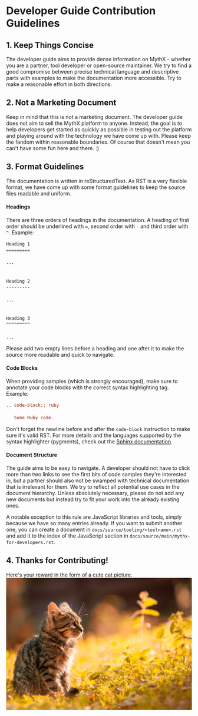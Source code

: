 Developer Guide Contribution Guidelines
=======================================


## 1. Keep Things Concise
The developer guide aims to provide dense information on MythX - whether you are a partner, tool developer or open-source maintainer. We try to find a good compromise between precise technical language and descriptive parts with examples to make the documentation more accessible. Try to make a reasonable effort in both directions.

## 2. Not a Marketing Document
Keep in mind that this is not a marketing document. The developer guide does not aim to sell the MythX platform to anyone. Instead, the goal is to help developers get started as quickly as possible in testing out the platform and playing around with the technology we have come up with. Please keep the fandom within reasonable boundaries. Of course that doesn't mean you can't have some fun here and there. :)

## 3. Format Guidelines
The documentation is written in reStructuredText. As RST is a very flexible format, we have come up with some format guidelines to keep the source files readable and uniform.

#### Headings
There are three orders of headings in the documentation. A heading of first order should be underlined with `=`, second order with `-` and third order with `^`. Example:

```reStructuredText
Heading 1
=========

...


Heading 2
---------

...


Heading 3
^^^^^^^^^

...
```
Please add two empty lines before a heading and one after it to make the source more readable and quick to navigate.

#### Code Blocks
When providing samples (which is strongly encouraged), make sure to annotate your code blocks with the correct syntax highlighting tag. Example:

```reStructuredText
.. code-block:: ruby

   Some Ruby code.
```

Don't forget the newline before and after the `code-block` instruction to make sure it's valid RST. For more details and the languages supported by the syntax highlighter (pygments), check out the [Sphinx documentation](http://www.sphinx-doc.org/en/1.5/markup/code.html#directive-code-block).

#### Document Structure
The guide aims to be easy to navigate. A developer should not have to click more than two links to see the first bits of code samples they're interested in, but a partner should also not be swamped with technical documentation that is irrelevant for them. We try to reflect all potential use cases in the document hierarchy. Unless absolutely necessary, please do not add any new documents but instead try to fit your work into the already existing ones.

A notable exception to this rule are JavaScript libraries and tools, simply because we have so many entries already. If you want to submit another one, you can create a document in `docs/source/tooling/<toolname>.rst` and add it to the index of the JavaScript section in `docs/source/main/mythx-for-developers.rst`.

## 4. Thanks for Contributing!
Here's your reward in the form of a cute cat picture.
![](docs/source/_static/cat.jpeg)
